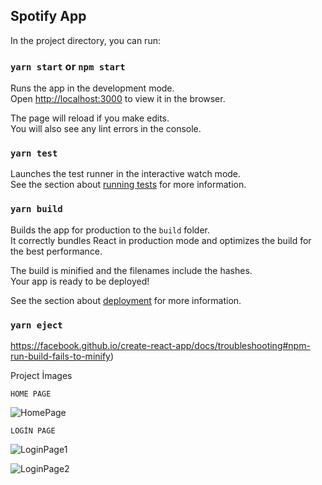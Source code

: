 

## Spotify App

In the project directory, you can run:

### `yarn start` or `npm start`

Runs the app in the development mode.\
Open [http://localhost:3000](http://localhost:3000) to view it in the browser.

The page will reload if you make edits.\
You will also see any lint errors in the console.

### `yarn test`

Launches the test runner in the interactive watch mode.\
See the section about [running tests](https://facebook.github.io/create-react-app/docs/running-tests) for more information.

### `yarn build`

Builds the app for production to the `build` folder.\
It correctly bundles React in production mode and optimizes the build for the best performance.

The build is minified and the filenames include the hashes.\
Your app is ready to be deployed!

See the section about [deployment](https://facebook.github.io/create-react-app/docs/deployment) for more information.

### `yarn eject`

https://facebook.github.io/create-react-app/docs/troubleshooting#npm-run-build-fails-to-minify)



Project İmages 

`HOME PAGE`

![HomePage](C:\Users\rahmi\Desktop\HomePage.png)

`LOGİN PAGE`

![LoginPage1](C:\Users\rahmi\Desktop\LoginPage1.png)

![LoginPage2](C:\Users\rahmi\Desktop\LoginPage2.png)

